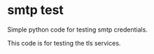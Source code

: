 # smtp test
Simple  python code for testing smtp credentials.

This code is for testing the tls services.
